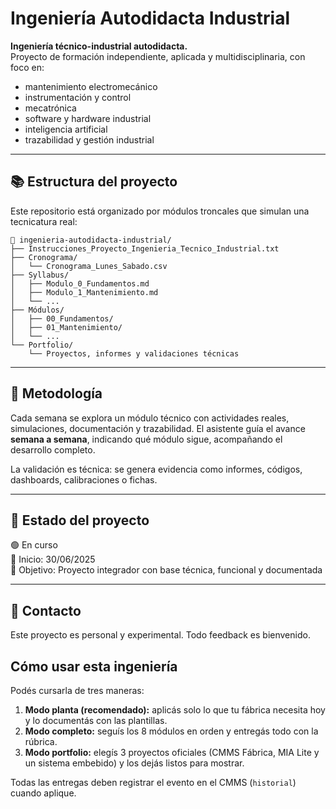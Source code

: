 # Ingeniería Autodidacta Industrial

**Ingeniería técnico-industrial autodidacta.**  
Proyecto de formación independiente, aplicada y multidisciplinaria, con foco en:

- mantenimiento electromecánico  
- instrumentación y control  
- mecatrónica  
- software y hardware industrial  
- inteligencia artificial  
- trazabilidad y gestión industrial

---

## 📚 Estructura del proyecto

Este repositorio está organizado por módulos troncales que simulan una tecnicatura real:

```
📘 ingenieria-autodidacta-industrial/
├── Instrucciones_Proyecto_Ingenieria_Tecnico_Industrial.txt
├── Cronograma/
│   └── Cronograma_Lunes_Sabado.csv
├── Syllabus/
│   ├── Modulo_0_Fundamentos.md
│   ├── Modulo_1_Mantenimiento.md
│   └── ...
├── Módulos/
│   ├── 00_Fundamentos/
│   ├── 01_Mantenimiento/
│   └── ...
└── Portfolio/
    └── Proyectos, informes y validaciones técnicas
```

---

## 🧠 Metodología

Cada semana se explora un módulo técnico con actividades reales, simulaciones, documentación y trazabilidad. El asistente guía el avance **semana a semana**, indicando qué módulo sigue, acompañando el desarrollo completo.

La validación es técnica: se genera evidencia como informes, códigos, dashboards, calibraciones o fichas.

---

## 📌 Estado del proyecto

🟢 En curso  
📅 Inicio: 30/06/2025  
🎯 Objetivo: Proyecto integrador con base técnica, funcional y documentada

---

## 💬 Contacto

Este proyecto es personal y experimental. Todo feedback es bienvenido.

## Cómo usar esta ingeniería

Podés cursarla de tres maneras:

1. **Modo planta (recomendado):** aplicás solo lo que tu fábrica necesita hoy y lo documentás con las plantillas.
2. **Modo completo:** seguís los 8 módulos en orden y entregás todo con la rúbrica.
3. **Modo portfolio:** elegís 3 proyectos oficiales (CMMS Fábrica, MIA Lite y un sistema embebido) y los dejás listos para mostrar.

Todas las entregas deben registrar el evento en el CMMS (`historial`) cuando aplique.
